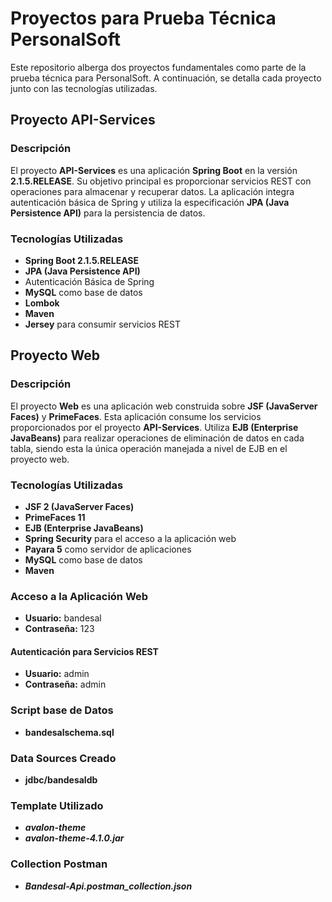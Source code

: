 # Proyectos para Prueba Técnica PersonalSoft

Este repositorio alberga dos proyectos fundamentales como parte de la prueba técnica para PersonalSoft. A continuación, se detalla cada proyecto junto con las tecnologías utilizadas.

## Proyecto API-Services

### Descripción
El proyecto **API-Services** es una aplicación **Spring Boot** en la versión **2.1.5.RELEASE**. Su objetivo principal es proporcionar servicios REST con operaciones para almacenar y recuperar datos. La aplicación integra autenticación básica de Spring y utiliza la especificación **JPA (Java Persistence API)** para la persistencia de datos.

### Tecnologías Utilizadas
- **Spring Boot 2.1.5.RELEASE**
- **JPA (Java Persistence API)**
- Autenticación Básica de Spring
- **MySQL** como base de datos
- **Lombok**
- **Maven**
- **Jersey** para consumir servicios REST

## Proyecto Web

### Descripción
El proyecto **Web** es una aplicación web construida sobre **JSF (JavaServer Faces)** y **PrimeFaces**. Esta aplicación consume los servicios proporcionados por el proyecto **API-Services**. Utiliza **EJB (Enterprise JavaBeans)** para realizar operaciones de eliminación de datos en cada tabla, siendo esta la única operación manejada a nivel de EJB en el proyecto web.

### Tecnologías Utilizadas
- **JSF 2 (JavaServer Faces)**
- **PrimeFaces 11**
- **EJB (Enterprise JavaBeans)**
- **Spring Security** para el acceso a la aplicación web
- **Payara 5** como servidor de aplicaciones
- **MySQL** como base de datos
- **Maven**

### Acceso a la Aplicación Web
- **Usuario:** bandesal
- **Contraseña:** 123

#### Autenticación para Servicios REST
- **Usuario:** admin
- **Contraseña:** admin

### Script base de Datos 
- **bandesalschema.sql**

### Data Sources Creado
- **jdbc/bandesaldb**

### Template Utilizado
- ***avalon-theme*** 
- ***avalon-theme-4.1.0.jar***
### Collection Postman
- ***Bandesal-Api.postman_collection.json*** 
